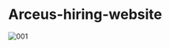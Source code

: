 # Arceus-hiring-website
![001](https://user-images.githubusercontent.com/100375001/196438123-00fff752-5efe-4be5-af25-e39b0d08a272.jpg)
